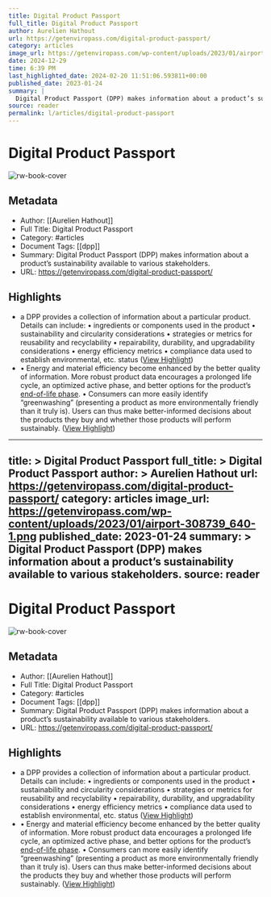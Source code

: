 ```yaml
---
title: Digital Product Passport
full_title: Digital Product Passport
author: Aurelien Hathout
url: https://getenviropass.com/digital-product-passport/
category: articles
image_url: https://getenviropass.com/wp-content/uploads/2023/01/airport-308739_640-1.png
date: 2024-12-29
time: 6:39 PM
last_highlighted_date: 2024-02-20 11:51:06.593811+00:00
published_date: 2023-01-24
summary: |
  Digital Product Passport (DPP) makes information about a product’s sustainability available to various stakeholders.
source: reader
permalink: l/articles/digital-product-passport
---
```

# Digital Product Passport

![rw-book-cover](https://getenviropass.com/wp-content/uploads/2023/01/airport-308739_640-1.png)

## Metadata
- Author: [[Aurelien Hathout]]
- Full Title: Digital Product Passport
- Category: #articles
- Document Tags: [[dpp]] 
- Summary: Digital Product Passport (DPP) makes information about a product’s sustainability available to various stakeholders.
- URL: https://getenviropass.com/digital-product-passport/

## Highlights
- a DPP provides a collection of information about a particular product. Details can include:
  • ingredients or components used in the product
  • sustainability and circularity considerations
  • strategies or metrics for reusability and recyclability
  • repairability, durability, and upgradability considerations
  • energy efficiency metrics
  • compliance data used to establish environmental, etc. status ([View Highlight](https://read.readwise.io/read/01hq35m9ehrnkmsyzs4m0mfz3v))
- • Energy and material efficiency become enhanced by the better quality of information. More robust product data encourages a prolonged life cycle, an optimized active phase, and better options for the product’s [end-of-life phase](https://getenviropass.com/life-cycle-assessment/).
  • Consumers can more easily identify “greenwashing” (presenting a product as more environmentally friendly than it truly is). Users can thus make better-informed decisions about the products they buy and whether those products will perform sustainably. ([View Highlight](https://read.readwise.io/read/01hq35nx4n33zspz23gynmnnhg))


---
title: >
  Digital Product Passport
full_title: >
  Digital Product Passport
author: >
  Aurelien Hathout
url: https://getenviropass.com/digital-product-passport/
category: articles
image_url: https://getenviropass.com/wp-content/uploads/2023/01/airport-308739_640-1.png
published_date: 2023-01-24
summary: >
  Digital Product Passport (DPP) makes information about a product’s sustainability available to various stakeholders.
source: reader
---
# Digital Product Passport

![rw-book-cover](https://getenviropass.com/wp-content/uploads/2023/01/airport-308739_640-1.png)

## Metadata
- Author: [[Aurelien Hathout]]
- Full Title: Digital Product Passport
- Category: #articles
- Document Tags: [[dpp]] 
- Summary: Digital Product Passport (DPP) makes information about a product’s sustainability available to various stakeholders.
- URL: https://getenviropass.com/digital-product-passport/

## Highlights
- a DPP provides a collection of information about a particular product. Details can include:
  • ingredients or components used in the product
  • sustainability and circularity considerations
  • strategies or metrics for reusability and recyclability
  • repairability, durability, and upgradability considerations
  • energy efficiency metrics
  • compliance data used to establish environmental, etc. status ([View Highlight](https://read.readwise.io/read/01hq35m9ehrnkmsyzs4m0mfz3v))
- • Energy and material efficiency become enhanced by the better quality of information. More robust product data encourages a prolonged life cycle, an optimized active phase, and better options for the product’s [end-of-life phase](https://getenviropass.com/life-cycle-assessment/).
  • Consumers can more easily identify “greenwashing” (presenting a product as more environmentally friendly than it truly is). Users can thus make better-informed decisions about the products they buy and whether those products will perform sustainably. ([View Highlight](https://read.readwise.io/read/01hq35nx4n33zspz23gynmnnhg))


